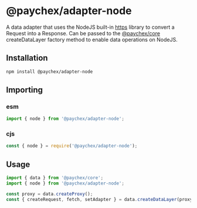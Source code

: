 # @paychex/adapter-node

A data adapter that uses the NodeJS built-in [https](https://nodejs.org/api/https.html) library to convert a Request into a Response. Can be passed to the [@paychex/core](https://github.com/paychex/core) createDataLayer factory method to enable data operations on NodeJS.

## Installation

```bash
npm install @paychex/adapter-node
```

## Importing

### esm

```js
import { node } from '@paychex/adapter-node';
```

### cjs

```js
const { node } = require('@paychex/adapter-node');
```

## Usage

```js
import { data } from '@paychex/core';
import { node } from '@paychex/adapter-node';

const proxy = data.createProxy();
const { createRequest, fetch, setAdapter } = data.createDataLayer(proxy, node);
```
